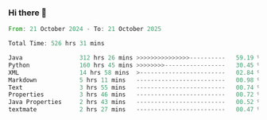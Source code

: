 ### Hi there 👋

<!--
**luoxuanzao/luoxuanzao** is a ✨ _special_ ✨ repository because its `README.md` (this file) appears on your GitHub profile.

Here are some ideas to get you started:

- 🔭 I’m currently working on ...
- 🌱 I’m currently learning ...
- 👯 I’m looking to collaborate on ...
- 🤔 I’m looking for help with ...
- 💬 Ask me about ...
- 📫 How to reach me: ...
- 😄 Pronouns: ...
- ⚡ Fun fact: ...
-->

<!--START_SECTION:waka-->

```rust
From: 21 October 2024 - To: 21 October 2025

Total Time: 526 hrs 31 mins

Java                312 hrs 26 mins >>>>>>>>>>>>>>>----------   59.19 %
Python              160 hrs 45 mins >>>>>>>>-----------------   30.45 %
XML                 14 hrs 58 mins  >------------------------   02.84 %
Markdown            5 hrs 11 mins   -------------------------   00.98 %
Text                3 hrs 55 mins   -------------------------   00.74 %
Properties          3 hrs 46 mins   -------------------------   00.72 %
Java Properties     2 hrs 43 mins   -------------------------   00.52 %
textmate            2 hrs 27 mins   -------------------------   00.47 %
```

<!--END_SECTION:waka-->